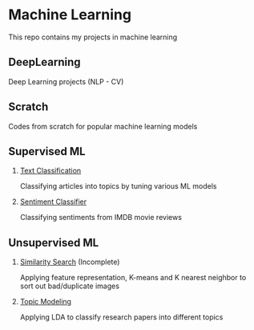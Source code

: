 
# Machine Learning

This repo contains my projects in machine learning

## DeepLearning
Deep Learning projects (NLP - CV)

## Scratch
Codes from scratch for popular machine learning models
## Supervised ML

1. [Text Classification](https://github.com/tung2921/Text-Classification/tree/a4072797e4553e992184e42ea920bf6a930a6a8c)

	Classifying articles into topics by tuning various ML models
	
2. [Sentiment Classifier](https://github.com/tung2921/Sentiment-Classifier/tree/a8495ed6870b132bbb62d048a8adb02445332d45)
	
	Classifying sentiments from IMDB movie reviews

## Unsupervised ML

1. [Similarity Search](https://github.com/tung2921/Similarity-Search) (Incomplete)
	
	Applying feature representation, K-means and K nearest neighbor to sort out bad/duplicate images
	
2. [Topic Modeling](https://github.com/tung2921/Topic_Modeling/tree/05dc62e236f51b6e6b0657be26d71f3600042deb) 

	Applying LDA to classify research papers into different topics

